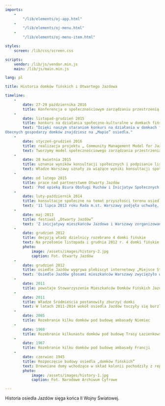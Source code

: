 ```yaml
---
imports:
    -
        "/lib/elements/oj-app.html"
    -
        "/lib/elements/oj-menu.html"
    -
        "/lib/elements/oj-menu-item.html"

styles:
    screen: /lib/css/screen.css

scripts:
    vendor: /lib/js/vendor.min.js
    main: /lib/js/main.min.js

lang: pl

title: Historia domków fińskich i Otwartego Jazdowa

timeline:
    -
        date: 27-29 października 2016
        title: Konferencja o społecznościowym zarządzaniu przestrzenią miejską.
    -
        date: listopad-grudzień 2015
        title: konkurs na działania społeczno-kulturalne w domkach fińskich
        text: "Dzięki naszym staraniom konkurs na działania w domkach fińskich przeprowadzono w partnerstwie strony społecznej i urzędów dzielnicy i miasta. Jako strona społeczna wystawiliśmy do jury sześć osób, które miały łącznie 5 głosów na 9. Zmodyfikowaliśmy formułę konkursu: organizacje, które aplikowały w konkursie, mogły spotkać się przed rozstrzygnięciem i ewentualnie połączyć siły, aby zwiększyć swoje szanse i lepiej wykorzystać możliwość, jakie daje domek.  
Obecnych gospodarzy domków znajdziesz na „Mapie” osiedla."
    -
        date: styczeń-grudzień 2016
        title: realizacja projektu „ Community Management Model for Jazdów Settlement”
        text: Tworzymy model społecznościowego zarządzania przestrzenią Jazdowa. Projekt relizowany jest przy wsparciu European Cultural Foundation i Biura Obsługi Inicjatyw i Ruchów Społecznych. Więcej informacji znajdziesz w zakładce „Model”.
    -
        date: 28 kwietnia 2015
        title: uznanie wyników konsultacji społecznych i podpisanie listu intencyjnego
        text: Władze Warszawy uznały za wiążące wyniki konsultacji społecznych dotyczących Jazdowa, prowadzonych przez Stowarzyszenie Kulturotwórcze Miastodwa, i podpisały list intencyjny z Otwartym Jazdowem – Partnerstwem dla Osiedla Jazdów, w sprawie realizacji wyników konsultacji.
    -
        date: od lutego 2015
        title: prace nad partnerstwem Otwarty Jazdów
        text: 'Pod opieką Biura Obsługi Ruchów i Inicjatyw Społecznych jako członkowie wciąż nieformalnej grupy Otwarty Jazdów przystąpiliśmy do tworzenia partnerstwa lokalnego, które mogłoby tymczasowo zarządzać osiedlem we współpracy z urzędami dzielnicy i miasta. Więcej informacji o partnerstwie znajdziesz w zakładce „Partnerstwo”. '
    -
        date: luty-październik 2014
        title: konsultacje społeczne na temat przyszłości terenu osiedla Jazdów
        text: '11 lipca 2013 roku Rada m.st. Warszawy podjęła uchwałę, w myśl której konsultacje społeczne mogą odbywać się na wniosek mieszkańców Warszawy podpisany przez co najmniej 1 000 osób. Już we wrześniu tego samego roku Stowarzyszenie Mieszkańców Domków Fińskich Jazdów wykorzystało tę możliwość, składając wniosek o  przeprowadzenie konsultacji w sprawie terenu Osiedla Jazdów, podpisany przez ponad 2 000 osób. Władze m.st. Warszawy przychyliły się do złożonego wniosku i  przystąpiły do realizacji procesu konsultacji społecznych, których celem było wypracowanie społecznej koncepcji zagospodarowania terenu Osiedla Jazdów. Warsztaty konsultacyjne prowadziło Stowarzyszenie Kulturotwórcze Miastodwa. <a href="http://konsultacje.um.warszawa.pl/sites/konsultacje.um.warszawa.pl/files/raport_konsultacje_osiedle_jazdow.pdf">Link do raportu</a> (obowiązujące są wyniki „grupy wspólnej”)'
    -
        date: maj 2013
        title: festiwal „Otwarty Jazdów”
        text: 'Z inicjatywy mieszkańców Jazdowa i Warszawy zorganizowany zostaje festiwal społeczno-kulturalny „Otwarty Jazdów”.'
    -
        date: grudzień 2012
        title: decyzją władz dzielnicy rozebrano 4 domki fińskie
        text: Na przełomie listopada i grudnia 2012 r. 4 domki fińskie zostały zlikwidowane, sprzedane i wywiezione z Jazdowa.
        photo:
            image: /assets/images/history-2.jpg
            caption: Fot. Otwarty Jazdów
    -
        date: grudzień 2012
        title: osiedle Jazdów wygrywa plebiscyt internetowy „Miejsce Stołeczne – Społeczne”
        text: 'Osiedle Jazdów głosami mieszkańców Warszawy zwyciężyło w kategorii  „Miejsce z doświadczeniem” w ramach trzeciej edycji Stołeczne-Społeczne – plebiscytu organizowanego przez serwis <a href="http://warszawa.ngo.pl">warszawa.ngo.pl</a>, którego celem jest odkrycie i nagrodzenie miejsc aktywizujących i integrujących mieszkańców stolicy. Jak piszą organizatorzy konkursu: „Miejsc, które zaspokajają rozmaite potrzeby warszawiaków oraz pozwalają im realizować własne aspiracje – obywatelskie, kulturalne, edukacyjne. W końcu miejsc, które decydują o tożsamości miasta.”'
    -
        date: 2011
        title: powstaje Stowarzyszenie Mieszkańców Domków Fińskich Jazdów
    -
        date: 2011
        title: Władze Śródmieścia postanowiły zburzyć domki
        text: W latach 2011-2014 wokół osiedla Jazdów toczyły się burzliwe dyskusje, a wręcz obywatelska batalia, aby to miejsce nie zniknęło z mapy Warszawy. Władze dzielnicy Śródmieście postanowiły przeznaczyć ten atrakcyjny teren do zabudowy na cele komercyjne i użyteczności publicznej. Jednak mieszkańcy i aktywiści miejscy utworzyli inicjatywę o nazwie Otwarty Jazdów broniącą historycznego osiedla. W kolejnych miesiącach odbyło się szereg wydarzeń społecznych, kulturalnych, edukacyjnych i artystycznych, które pokazywały olbrzymi potencjał osiedla Jazdów.
    -
        date: 2005
        title: Rozebranie kilku domków pod budowę ambasady Niemiec
    -
        date: 1968
        title: Rozebranie kilkunastu domków pod budowę Trasy Łazienkowskiej
    -
        date: 1967
        title: Rozebranie kilku domków pod budowę ambasady Francji
    -
        date: czerwiec 1945
        title: Rozpoczęcie budowy osiedla „domków fińskich”
        text: Drewniane domy wchodzące w skład kolonii pochodziły z reparacji wojennych, jakie Finlandia była zmuszona świadczyć po II wojnie światowej na rzecz ZSRR. Oddane przez Związek Radziecki Polsce domki te wznoszono później w różnych częściach kraju, w tym w zburzonej Warszawie, gdzie palącym problemem był brak mieszkań. Osiedle Jazdów, składające się ze 100 takich domków, zostało zaplanowane jako rozwiązanie prowizoryczne na okres 5 lat. Przetrwało do dziś jako jedno z nielicznych tego typu, stanowiąc ciekawostkę warszawskiego Śródmieścia.
        photo:
            image: /assets/images/history-1.jpg
            caption: Fot. Narodowe Archiwum Cyfrowe

---
```

Historia osiedla Jazdów sięga końca II Wojny Światowej.
